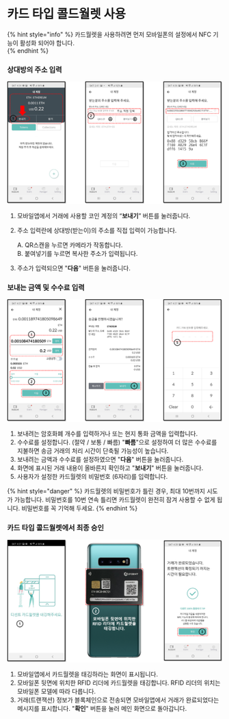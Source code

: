 # 카드 타입 콜드월렛 사용

{% hint style="info" %}
카드월렛을 사용하려면 먼저 모바일폰의 설정에서 NFC 기능이 활성화 되어야 합니다.  
{% endhint %}

### 상대방의 주소 입력

![](../../.gitbook/assets/mode_cardtype_send_01.png)

1. 모바일앱에서 거래에 사용할 코인 계정의 “**보내기**” 버튼를 눌러줍니다. 
2. 주소 입력란에 상대방\(받는이\)의 주소를 직접 입력이 가능합니다.

   A. QR스캔을 누르면 카메라가 작동합니다.  
   B. 붙여넣기를 누르면 복사한 주소가 입력됩니다.  

3. 주소가 입력되으면 "**다음**" 버튼을 눌러줍니다. 

### 보내는 금액 및 수수료 입력

![](../../.gitbook/assets/mode_cardtype_send_02.png)

1. 보내려는 암호화폐 개수를 입력하거나 또는 현지 통화 금액을 입력합니다. 
2. 수수료를 설정합니다. \(절약 / 보통 / 빠름\) "**빠름**"으로 설정하여 더 많은 수수료를 지불하면 송금 거래의 처리 시간이 단축될 가능성이 높습니다. 
3. 보내려는 금액과 수수료를 설정하였으면 "**다음**" 버튼을 눌러줍니다.  
4. 화면에 표시된 거래 내용이 올바른지 확인하고 "**보내기**" 버튼을 눌러줍니다. 
5. 사용자가 설정한 카드월렛의 비밀번호 \(6자리\)를 입력합니다.

{% hint style="danger" %}
카드월렛의 비밀번호가 틀린 경우, 최대 10번까지 시도가 가능합니다. 비밀번호를 10번 연속 틀리면 카드월렛이 완전히 잠겨 사용할 수 없게 됩니다. 비밀번호를 꼭 기억해 두세요.
{% endhint %}

### 카드 타입 콜드월렛에서 최종 승인

![](../../.gitbook/assets/mode_cardtype_send_03.png)

1. 모바일앱에서 카드월렛을 태깅하라는 화면이 표시됩니다. 
2. 모바일폰 뒷면에 위치한 RFID 리더에 카드월렛을 태깅합니다.  RFID 리더의 위치는 모바일폰 모델에 따라 다릅니다.    
3. 거래\(트랜잭션\) 정보가 블록체인으로 전송되면 모바일앱에서 거래가 완료되었다는 메시지를 표시합니다. "**확인**" 버튼을 눌러 메인 화면으로 돌아갑니다.

